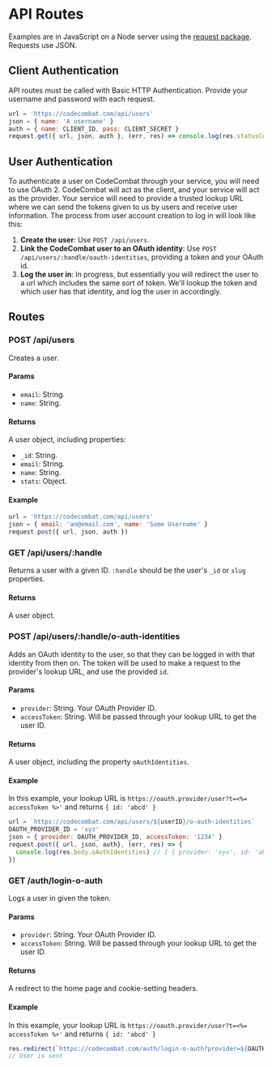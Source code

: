 # API Routes

Examples are in JavaScript on a Node server using the [request package](https://github.com/request/request).
Requests use JSON.

## Client Authentication

API routes must be called with Basic HTTP Authentication. Provide your username and password with each request.

```javascript
url = 'https://codecombat.com/api/users'
json = { name: 'A username' }
auth = { name: CLIENT_ID, pass: CLIENT_SECRET }
request.get({ url, json, auth }, (err, res) => console.log(res.statusCode, res.body))
```

## User Authentication

To authenticate a user on CodeCombat through your service, you will need to use OAuth 2. CodeCombat will act as the client, and your service will act as the provider. Your service will need to provide a trusted lookup URL where we can send the tokens given to us by users and receive user information. The process from user account creation to log in will look like this:

1. **Create the user**: Use `POST /api/users`.
1. **Link the CodeCombat user to an OAuth identity**: Use `POST /api/users/:handle/oauth-identities`, providing a token and your OAuth id.
1. **Log the user in**: In progress, but essentially you will redirect the user to a url which includes the same sort of token. We'll lookup the token and which user has that identity, and log the user in accordingly.

## Routes


### POST /api/users
Creates a user.

#### Params
* `email`: String.
* `name`: String.

#### Returns
A user object, including properties:
* `_id`: String.
* `email`: String.
* `name`: String.
* `stats`: Object.

#### Example
```javascript
url = 'https://codecombat.com/api/users'
json = { email: 'an@email.com', name: 'Some Username' }
request.post({ url, json, auth })
```


### GET /api/users/:handle
Returns a user with a given ID. `:handle` should be the user's `_id` or `slug` properties.

#### Returns
A user object.


### POST /api/users/:handle/o-auth-identities
Adds an OAuth identity to the user, so that they can be logged in with that identity from then on. The token will be used to make a request to the provider's lookup URL, and use the provided `id`.

#### Params
* `provider`: String. Your OAuth Provider ID.
* `accessToken`: String. Will be passed through your lookup URL to get the user ID.

#### Returns
A user object, including the property `oAuthIdentities`.

#### Example

In this example, your lookup URL is `https://oauth.provider/user?t=<%= accessToken %>'` and returns `{ id: 'abcd' }`

```javascript
url = `https://codecombat.com/api/users/${userID}/o-auth-identities`
OAUTH_PROVIDER_ID = 'xyz'
json = { provider: OAUTH_PROVIDER_ID, accessToken: '1234' }
request.post({ url, json, auth}, (err, res) => {
  console.log(res.body.oAuthIdentities) // [ { provider: 'xyx', id: 'abcd' } ]
})
```


### GET /auth/login-o-auth
Logs a user in given the token.

#### Params
* `provider`: String. Your OAuth Provider ID.
* `accessToken`: String. Will be passed through your lookup URL to get the user ID.

#### Returns
A redirect to the home page and cookie-setting headers.

#### Example

In this example, your lookup URL is `https://oauth.provider/user?t=<%= accessToken %>'` and returns `{ id: 'abcd' }`

```javascript
res.redirect(`https://codecombat.com/auth/login-o-auth?provider=${OAUTH_PROVIDER_ID}&accessToken=1234`)
// User is sent 
```

